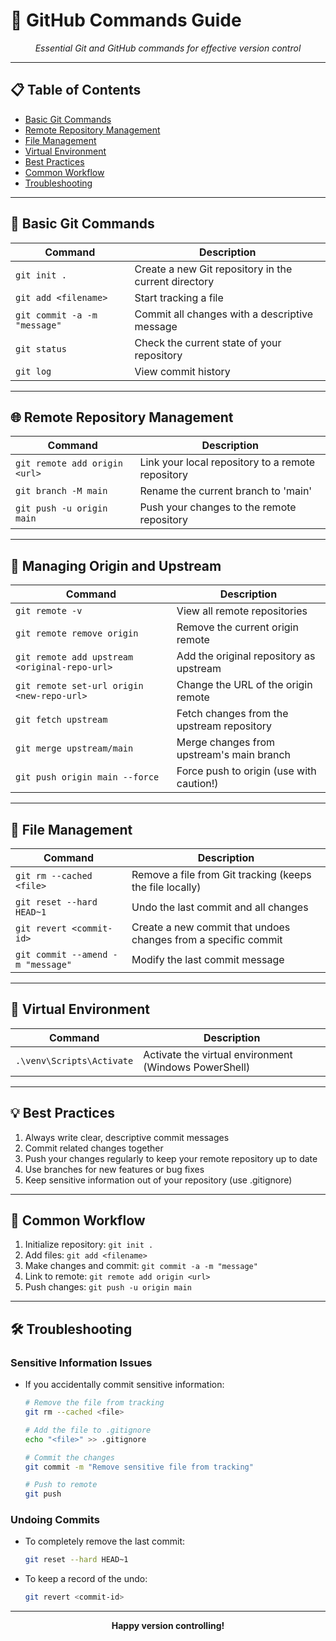# 🔄 GitHub Commands Guide

<div align="center">
  <i>Essential Git and GitHub commands for effective version control</i>
</div>

---

## 📋 Table of Contents
- [Basic Git Commands](#basic-git-commands)
- [Remote Repository Management](#remote-repository-management)
- [File Management](#file-management)
- [Virtual Environment](#virtual-environment)
- [Best Practices](#best-practices)
- [Common Workflow](#common-workflow)
- [Troubleshooting](#troubleshooting)

---

## 🏁 Basic Git Commands

| Command | Description |
|---------|-------------|
| `git init .` | Create a new Git repository in the current directory |
| `git add <filename>` | Start tracking a file |
| `git commit -a -m "message"` | Commit all changes with a descriptive message |
| `git status` | Check the current state of your repository |
| `git log` | View commit history |

---

## 🌐 Remote Repository Management

| Command | Description |
|---------|-------------|
| `git remote add origin <url>` | Link your local repository to a remote repository |
| `git branch -M main` | Rename the current branch to 'main' |
| `git push -u origin main` | Push your changes to the remote repository |

---

## 🔄 Managing Origin and Upstream

| Command | Description |
|---------|-------------|
| `git remote -v` | View all remote repositories |
| `git remote remove origin` | Remove the current origin remote |
| `git remote add upstream <original-repo-url>` | Add the original repository as upstream |
| `git remote set-url origin <new-repo-url>` | Change the URL of the origin remote |
| `git fetch upstream` | Fetch changes from the upstream repository |
| `git merge upstream/main` | Merge changes from upstream's main branch |
| `git push origin main --force` | Force push to origin (use with caution!) |

---

## 📁 File Management

| Command | Description |
|---------|-------------|
| `git rm --cached <file>` | Remove a file from Git tracking (keeps the file locally) |
| `git reset --hard HEAD~1` | Undo the last commit and all changes |
| `git revert <commit-id>` | Create a new commit that undoes changes from a specific commit |
| `git commit --amend -m "message"` | Modify the last commit message |

---

## 🔧 Virtual Environment

| Command | Description |
|---------|-------------|
| `.\venv\Scripts\Activate` | Activate the virtual environment (Windows PowerShell) |

---

## 💡 Best Practices

1. Always write clear, descriptive commit messages
2. Commit related changes together
3. Push your changes regularly to keep your remote repository up to date
4. Use branches for new features or bug fixes
5. Keep sensitive information out of your repository (use .gitignore)

---

## 🔄 Common Workflow

1. Initialize repository: `git init .`
2. Add files: `git add <filename>`
3. Make changes and commit: `git commit -a -m "message"`
4. Link to remote: `git remote add origin <url>`
5. Push changes: `git push -u origin main`

---

## 🛠️ Troubleshooting

### Sensitive Information Issues
- If you accidentally commit sensitive information:
  ```bash
  # Remove the file from tracking
  git rm --cached <file>
  
  # Add the file to .gitignore
  echo "<file>" >> .gitignore
  
  # Commit the changes
  git commit -m "Remove sensitive file from tracking"
  
  # Push to remote
  git push
  ```

### Undoing Commits
- To completely remove the last commit:
  ```bash
  git reset --hard HEAD~1
  ```
- To keep a record of the undo:
  ```bash
  git revert <commit-id>
  ```

---

<div align="center">
  <p><strong>Happy version controlling!</strong></p>
</div> 